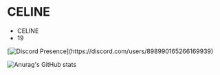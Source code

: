 <h1>CELINE</h1>

- CELINE
- 19

[![Discord Presence](https://lanyard-profile-readme.vercel.app/api/898990165266169939?theme=dark&bg=000000&animated=false&hideDiscrim=true&borderRadius=30px&idleMessage=Chillin%20Just%20Chillin...)](https://discord.com/users/898990165266169939)

![Anurag's GitHub stats](https://github-readme-stats.vercel.app/api?username=californiaworld&count_private=true&show_icons=true&theme=dracula)
<p><img align="center"
